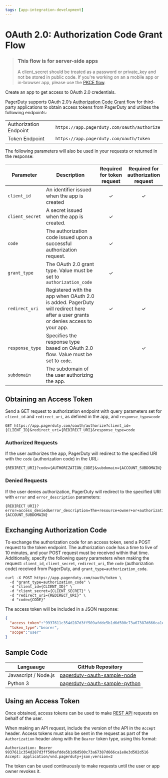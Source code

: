 ```yaml
---
tags: [app-integration-development]
---
```


# OAuth 2.0: Authorization Code Grant Flow

<!-- theme:warning -->
> ### This flow is for server-side apps
> A client_secret should be treated as a password or private_key and not be stored in public code.
> If you're working on an a mobile app or in-browser app, please use the [PKCE flow](../../docs/app-integration-development/10-OAuth-2-PKCE.md).

<Link to="/docs/app-integration-development/register-an-app/">Create an app</Link> to get access to OAuth 2.0 credentials.

PagerDuty supports OAuth 2.0’s [Authorization Code Grant](https://tools.ietf.org/html/rfc6749#section-4.1) flow for third-party applications to obtain access tokens from PagerDuty and utilizes the following endpoints:

|||
|-|-|
|Authorization Endpoint|`https://app.pagerduty.com/oauth/authorize`|
|Token Endpoint        |`https://app.pagerduty.com/oauth/token`|


The following parameters will also be used in your requests or returned in the response:

|Parameter|Description|Required for token request|Required for authorization request|
|-|-|:-:|:-:|
|`client_id`|An identifier issued when the app is created|✓|✓|
|`client_secret`|A secret issued when the app is created.|✓||
|`code`|The authorization code issued upon a successful authorization request.|✓||
|`grant_type`|The OAuth 2.0 grant type. Value must be set to `authorization_code`|✓||
|`redirect_uri`|Registered with the app when OAuth 2.0 is added. PagerDuty will redirect here after a user grants or denies access to your app.|✓|✓|
|`response_type`|Specifies the response type based on OAuth 2.0 flow. Value must be set to `code`.||✓|
|`subdomain`|The subdomain of the user authorizing the app.|||

## Obtaining an Access Token

Send a GET request to authorization endpoint with query parameters set for `client_id` and `redirect_uri`, as defined in the app, and `response_type=code`

```
GET https://app.pagerduty.com/oauth/authorize?client_id={CLIENT_ID}&redirect_uri={REDIRECT_URI}&response_type=code
```

### Authorized Requests

If the user authorizes the app, PagerDuty will redirect to the specified URI with the `code` (authorization code) in the URL:
```
{REDIRECT_URI}?code={AUTHORIZATION_CODE}&subdomain={ACCOUNT_SUBDOMAIN}
```

### Denied Requests

If the user denies authorization, PagerDuty will redirect to the specified URI with `error` and `error_description` parameters:

```
{REDIRECT_URI}?error=access_denied&error_description=The+resource+owner+or+authorization+server+denied+the+request.&subdomain={ACCOUNT_SUBDOMAIN}
```

## Exchanging Authorization Code

To exchange the authorization code for an access token, send a POST request to the token endpoint. The authorization code has a time to live of 10 minutes, and your POST request must be received within that time. Additionally, specify the following query parameters when making the request: `client_id`, `client_secret`, `redirect_uri`, the `code` (authorization code) received from PagerDuty, and `grant_type=authorization_code`.

```
curl -X POST https://app.pagerduty.com/oauth/token \
  -d "grant_type=authorization_code" \
  -d "client_id={CLIENT_ID}" \
  -d "client_secret={CLIENT_SECRET}" \
  -d "redirect_uri={REDIRECT_URI}" \
  -d "code={CODE}"
```

The access token will be included in a JSON response:

```json
{
  "access_token":"9937611c354d287d3ff509afdde5b1d6d500c73a67387d666ca1e8e3d502d516",
  "token_type":"bearer",
  "scope":"user"
}
```

## Sample Code

|Languauge|GitHub Repository|
|-|-|
|Javascript / Node.js|[pagerduty-oauth-sample-node](https://github.com/PagerDuty/pagerduty-oauth-sample-node)|
|Python 3        |[pagerduty-oauth-sample-python](https://github.com/PagerDuty/pagerduty-oauth-sample-python)|

## Using an Access Token

Once obtained, access tokens can be used to make [REST API](https://api-reference.pagerduty.com/#!/API_Reference/get_api_reference) requests on behalf of the user.

When making an API request, include the version of the API in the `Accept` header. Access tokens must also be sent in the request as part of the `Authorization` header along with the `Bearer` token type, using this format:

```http
Authorization: Bearer 9937611c354d287d3ff509afdde5b1d6d500c73a67387d666ca1e8e3d502d516
Accept: application/vnd.pagerduty+json;version=2
```

The token can be used continuously to make requests until the user or app owner revokes it.
